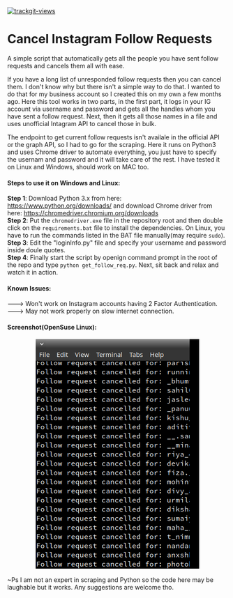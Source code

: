 <a href="https://trackgit.com">
<img src="https://us-central1-trackgit-analytics.cloudfunctions.net/token/ping/ketsbp2oe3jyotige4dk" alt="trackgit-views" />
</a>

# Cancel Instagram Follow Requests
A simple script that automatically gets all the people you have sent follow requests and cancels them all with ease.

If you have a long list of unresponded follow requests then you can cancel them. I don't know why but there isn't a simple way to do that. I wanted to do that for my business account so I created this on my own a few months ago. Here this tool works in two parts, in the first part, it logs in your IG account via username and password and gets all the handles whom you have sent a follow request. Next, then it gets all those names in a file and uses unofficial Intagram API to cancel those in bulk.

The endpoint to get current follow requests isn't availale in the official API or the graph API, so I had to go for the scraping. Here it runs on Python3 and uses Chrome driver to automate everything, you just have to specify the usernam and password and it will take care of the rest. I have tested it on Linux and Windows, should work on MAC too.

#### Steps to use it on Windows and Linux:

**Step 1**: Download Python 3.x from here: https://www.python.org/downloads/ and download Chrome driver from here: https://chromedriver.chromium.org/downloads<br>
**Step 2**: Put the `chromedriver.exe` file in the repository root and then double click on the `requirements.bat` file to install the dependencies. On Linux, you have to run the commands listed in the BAT file manually(may require `sudo`).<br>
**Step 3**: Edit the "loginInfo.py" file and specify your username and password inside doule quotes.<br>
**Step 4**: Finally start the script by openign command prompt in the root of the repo and type `python get_follow_req.py`. Next, sit back and relax and watch it in action.<br>

#### Known Issues:

---> Won't work on Instagram accounts having 2 Factor Authentication.<br>
---> May not work properly on slow internet connection.<br>

#### Screenshot(OpenSuse Linux):

<p align="center"> 
<img src="https://github.com/Suleman-Elahi/Cancel_InstagramFollowRequests/blob/master/cancel%20req%20in%20action.png">
</p>

~Ps I am not an expert in scraping and Python so the code here may be laughable but it works. Any suggestions are welcome tho.

